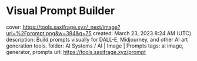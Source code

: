 # Visual Prompt Builder

cover: https://tools.saxifrage.xyz/_next/image?url=%2Fprompt.png&w=384&q=75
created: March 23, 2023 8:24 AM (UTC)
description: Build prompts visually for DALL-E, Midjourney, and other AI art generation tools.
folder: AI Systems / AI | Image | Prompts
tags: ai image, generator, prompts
url: https://tools.saxifrage.xyz/prompt